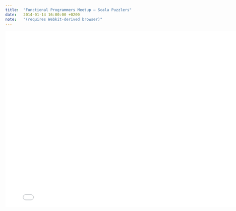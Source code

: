 ```yaml
---
title:  "Functional Programmers Meetup – Scala Puzzlers"
date:   2014-01-14 16:00:00 +0200
note:   "(requires Webkit-derived browser)"
---
```


<iframe src="functional-meetup-2014/index.html" width="800px" height="560px" frameBorder="0"></iframe>

